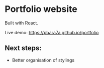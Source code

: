 # Portfolio website

Built with React.

Live demo: https://pbara7a.github.io/portfolio

## Next steps:

- Better organisation of stylings
